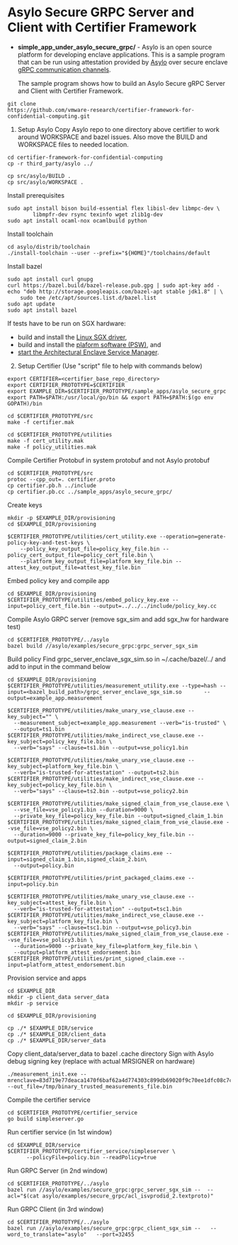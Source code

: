 # Asylo Secure GRPC Server and Client with Certifier Framework

- **simple_app_under_asylo_secure_grpc/** - Asylo is an open source platform for developing
  enclave applications. This is a sample program that can be run using attestation
  provided by
  [Asylo](https://asylo.dev/docs/guides/quickstart.html)
  over secure enclave
  [gRPC communication channels](https://github.com/google/asylo-site/blob/master/_docs/reference/grpc_auth.md).

  The sample program shows how to build an Asylo Secure gRPC Server and Client with Certifier
  Framework.

```
git clone 
https://github.com/vmware-research/certifier-framework-for-confidential-computing.git
```

1. Setup Asylo
Copy Asylo repo to one directory above certifier to work around WORKSPACE and
bazel issues. Also move the BUILD and WORKSPACE files to needed location.
```
cd certifier-framework-for-confidential-computing
cp -r third_party/asylo ../

cp src/asylo/BUILD .
cp src/asylo/WORKSPACE .
```

Install prerequisites
```
sudo apt install bison build-essential flex libisl-dev libmpc-dev \
        libmpfr-dev rsync texinfo wget zlib1g-dev
sudo apt install ocaml-nox ocamlbuild python
```

Install toolchain
```
cd asylo/distrib/toolchain
./install-toolchain --user --prefix="${HOME}"/toolchains/default
```

Install bazel
```
sudo apt install curl gnupg
curl https://bazel.build/bazel-release.pub.gpg | sudo apt-key add -
echo "deb http://storage.googleapis.com/bazel-apt stable jdk1.8" | \
    sudo tee /etc/apt/sources.list.d/bazel.list
sudo apt update
sudo apt install bazel
```

If tests have to be run on SGX hardware:
*   build and install the
    [Linux SGX driver](https://github.com/intel/linux-sgx-driver),
*   build and install the
    [plaform software (PSW)](https://github.com/intel/linux-sgx/blob/master/README.md#install-the-intelr-sgx-psw),
    and
*   [start the Architectural Enclave Service Manager](https://github.com/intel/linux-sgx#start-or-stop-aesmd-service).


2. Setup Certifier (Use "script" file to help with commands below)
```
export CERTIFIER=<certifier_base_repo_directory>
export CERTIFIER_PROTOTYPE=$CERTIFIER
export EXAMPLE_DIR=$CERTIFIER_PROTOTYPE/sample_apps/asylo_secure_grpc
export PATH=$PATH:/usr/local/go/bin && export PATH=$PATH:$(go env GOPATH)/bin

cd $CERTIFIER_PROTOTYPE/src
make -f certifier.mak

cd $CERTIFIER_PROTOTYPE/utilities
make -f cert_utility.mak
make -f policy_utilities.mak
```

Compile Certifier Protobuf in system protobuf and not Asylo protobuf
```
cd $CERTIFIER_PROTOTYPE/src
protoc --cpp_out=. certifier.proto
cp certifier.pb.h ../include
cp certifier.pb.cc ../sample_apps/asylo_secure_grpc/
```

Create keys
```
mkdir -p $EXAMPLE_DIR/provisioning
cd $EXAMPLE_DIR/provisioning

$CERTIFIER_PROTOTYPE/utilities/cert_utility.exe --operation=generate-policy-key-and-test-keys \
    --policy_key_output_file=policy_key_file.bin --policy_cert_output_file=policy_cert_file.bin \
    --platform_key_output_file=platform_key_file.bin --attest_key_output_file=attest_key_file.bin
```

Embed policy key and compile app
```
cd $EXAMPLE_DIR/provisioning
$CERTIFIER_PROTOTYPE/utilities/embed_policy_key.exe --input=policy_cert_file.bin --output=../../../include/policy_key.cc
```

Compile Asylo GRPC server (remove sgx_sim and add sgx_hw for hardware test) 
```
cd $CERTIFIER_PROTOTYPE/../asylo
bazel build //asylo/examples/secure_grpc:grpc_server_sgx_sim
```

Build policy
Find grpc_server_enclave_sgx_sim.so in ~/.cache/bazel/../ and add to input in the command below
```
cd $EXAMPLE_DIR/provisioning
$CERTIFIER_PROTOTYPE/utilities/measurement_utility.exe --type=hash --input=<bazel_build_path>/grpc_server_enclave_sgx_sim.so       --output=example_app.measurement

$CERTIFIER_PROTOTYPE/utilities/make_unary_vse_clause.exe --key_subject="" \
  --measurement_subject=example_app.measurement --verb="is-trusted" \
  --output=ts1.bin
$CERTIFIER_PROTOTYPE/utilities/make_indirect_vse_clause.exe --key_subject=policy_key_file.bin \
  --verb="says" --clause=ts1.bin --output=vse_policy1.bin

$CERTIFIER_PROTOTYPE/utilities/make_unary_vse_clause.exe --key_subject=platform_key_file.bin \
  --verb="is-trusted-for-attestation" --output=ts2.bin
$CERTIFIER_PROTOTYPE/utilities/make_indirect_vse_clause.exe --key_subject=policy_key_file.bin \
  --verb="says" --clause=ts2.bin --output=vse_policy2.bin

$CERTIFIER_PROTOTYPE/utilities/make_signed_claim_from_vse_clause.exe \
  --vse_file=vse_policy1.bin --duration=9000 \
  --private_key_file=policy_key_file.bin --output=signed_claim_1.bin
$CERTIFIER_PROTOTYPE/utilities/make_signed_claim_from_vse_clause.exe --vse_file=vse_policy2.bin \
  --duration=9000 --private_key_file=policy_key_file.bin --output=signed_claim_2.bin

$CERTIFIER_PROTOTYPE/utilities/package_claims.exe --input=signed_claim_1.bin,signed_claim_2.bin\
  --output=policy.bin

$CERTIFIER_PROTOTYPE/utilities/print_packaged_claims.exe --input=policy.bin

$CERTIFIER_PROTOTYPE/utilities/make_unary_vse_clause.exe --key_subject=attest_key_file.bin \
  --verb="is-trusted-for-attestation" --output=tsc1.bin
$CERTIFIER_PROTOTYPE/utilities/make_indirect_vse_clause.exe --key_subject=platform_key_file.bin \
  --verb="says" --clause=tsc1.bin --output=vse_policy3.bin
$CERTIFIER_PROTOTYPE/utilities/make_signed_claim_from_vse_clause.exe --vse_file=vse_policy3.bin \
  --duration=9000 --private_key_file=platform_key_file.bin \
  --output=platform_attest_endorsement.bin
$CERTIFIER_PROTOTYPE/utilities/print_signed_claim.exe --input=platform_attest_endorsement.bin
```

Provision service and apps
```
cd $EXAMPLE_DIR
mkdir -p client_data server_data
mkdir -p service

cd $EXAMPLE_DIR/provisioning

cp ./* $EXAMPLE_DIR/service
cp ./* $EXAMPLE_DIR/client_data
cp ./* $EXAMPLE_DIR/server_data
```

Copy client_data/server_data to bazel .cache directory
Sign with Asylo debug signing key (replace with actual MRSIGNER on hardware)
```
./measurement_init.exe --mrenclave=83d719e77deaca1470f6baf62a4d774303c899db69020f9c70ee1dfc08c7ce9e --out_file=/tmp/binary_trusted_measurements_file.bin
```

Compile the certifier service 

```
cd $CERTIFIER_PROTOTYPE/certifier_service
go build simpleserver.go
```

Run certifier service (in 1st window)
```
cd $EXAMPLE_DIR/service
$CERTIFIER_PROTOTYPE/certifier_service/simpleserver \
      --policyFile=policy.bin --readPolicy=true
```

Run GRPC Server (in 2nd window)
```
cd $CERTIFIER_PROTOTYPE/../asylo
bazel run //asylo/examples/secure_grpc:grpc_server_sgx_sim --  --acl="$(cat asylo/examples/secure_grpc/acl_isvprodid_2.textproto)"
```

Run GRPC Client (in 3rd window)
```
cd $CERTIFIER_PROTOTYPE/../asylo
bazel run //asylo/examples/secure_grpc:grpc_client_sgx_sim --   --word_to_translate="asylo"   --port=32455
```
